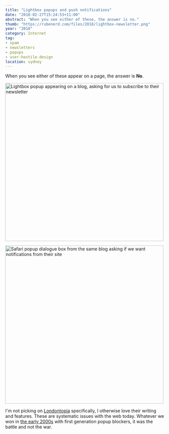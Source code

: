 ```yaml
---
title: "Lightbox popups and push notifications"
date: "2018-02-27T15:24:53+11:00"
abstract: "When you see either of these, the answer is no."
thumb: "https://rubenerd.com/files/2018/lightbox-newsletter.png"
year: "2018"
category: Internet
tag:
- spam
- newsletters
- popups
- user-hostile-design
location: sydney
---
```

When you see either of these appear on a page, the answer is **No**.

<p><img src="https://rubenerd.com/files/2018/lightbox-newsletter.png" alt="Lightbox popup appearing on a blog, asking for us to subscribe to their newsletter" style="width:500px;" /></p>
<p><img src="https://rubenerd.com/files/2018/popup-notifications.png" alt="Safari popup dialogue box from the same blog asking if we want notifications from their site" style="width:500px;" /></p>

I'm not picking on [Londontopia] specifically, I otherwise love their writing and features. These are systematic issues with the web today. Whatever we won in [the early 2000s] with first generation popup blockers, it was the battle and not the war.

[Londontopia]: https://londontopia.net/
[the early 2000s]: https://rubenerd.com/photo-of-my-desk-in-2005/ "Blog post about my desk in 2005"
